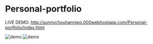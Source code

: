 # Personal-portfolio
LIVE DEMO: http://sunnychouhanrepo.000webhostapp.com/Personal-portfolio/index.html

![demo](https://github.com/snychn01/Personal-portfolio/nanodeg/Personalportfolio.png)
![demo](https://github.com/snychn01/Personal-portfolio/nanodeg/blob/master/Personalportfolio.png)
